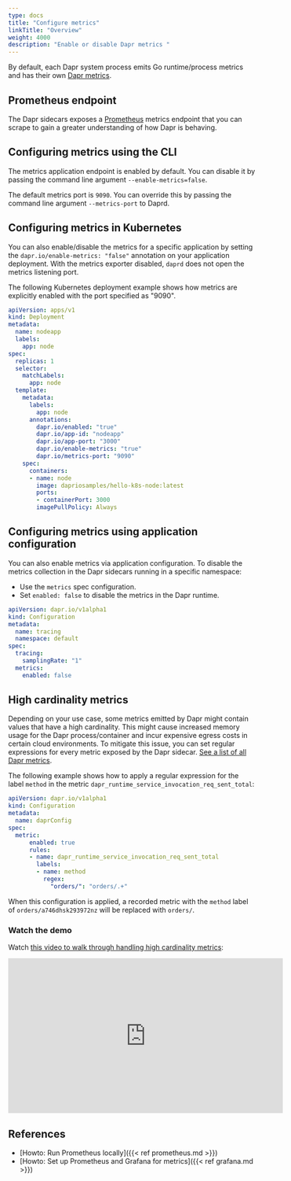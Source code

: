 ```yaml
---
type: docs
title: "Configure metrics"
linkTitle: "Overview"
weight: 4000
description: "Enable or disable Dapr metrics "
---
```


By default, each Dapr system process emits Go runtime/process metrics and has their own [Dapr metrics](https://github.com/dapr/dapr/blob/master/docs/development/dapr-metrics.md).

## Prometheus endpoint
The Dapr sidecars exposes a [Prometheus](https://prometheus.io/) metrics endpoint that you can scrape to gain a greater understanding of how Dapr is behaving.

## Configuring metrics using the CLI

The metrics application endpoint is enabled by default. You can disable it by passing the command line argument `--enable-metrics=false`.

The default metrics port is `9090`. You can override this by passing the command line argument `--metrics-port` to Daprd. 

## Configuring metrics in Kubernetes
You can also enable/disable the metrics for a specific application by setting the `dapr.io/enable-metrics: "false"` annotation on your application deployment. With the metrics exporter disabled, `daprd` does not open the metrics listening port.

The following Kubernetes deployment example shows how metrics are explicitly enabled with the port specified as "9090".

```yaml
apiVersion: apps/v1
kind: Deployment
metadata:
  name: nodeapp
  labels:
    app: node
spec:
  replicas: 1
  selector:
    matchLabels:
      app: node
  template:
    metadata:
      labels:
        app: node
      annotations:
        dapr.io/enabled: "true"
        dapr.io/app-id: "nodeapp"
        dapr.io/app-port: "3000"
        dapr.io/enable-metrics: "true"
        dapr.io/metrics-port: "9090"
    spec:
      containers:
      - name: node
        image: dapriosamples/hello-k8s-node:latest
        ports:
        - containerPort: 3000
        imagePullPolicy: Always
```

## Configuring metrics using application configuration
You can also enable metrics via application configuration. To disable the metrics collection in the Dapr sidecars running in a specific namespace:

- Use the `metrics` spec configuration.
- Set `enabled: false` to disable the metrics in the Dapr runtime.

```yaml
apiVersion: dapr.io/v1alpha1
kind: Configuration
metadata:
  name: tracing
  namespace: default
spec:
  tracing:
    samplingRate: "1"
  metrics:
    enabled: false
```

## High cardinality metrics

Depending on your use case, some metrics emitted by Dapr might contain values that have a high cardinality. This might cause increased memory usage for the Dapr process/container and incur expensive egress costs in certain cloud environments. To mitigate this issue, you can set regular expressions for every metric exposed by the Dapr sidecar. [See a list of all Dapr metrics](https://github.com/dapr/dapr/blob/master/docs/development/dapr-metrics.md).

The following example shows how to apply a regular expression for the label `method` in the metric `dapr_runtime_service_invocation_req_sent_total`:

```yaml
apiVersion: dapr.io/v1alpha1
kind: Configuration
metadata:
  name: daprConfig
spec:
  metric:
      enabled: true
      rules:
      - name: dapr_runtime_service_invocation_req_sent_total
        labels:
        - name: method
          regex:
            "orders/": "orders/.+"
```

When this configuration is applied, a recorded metric with the `method` label of `orders/a746dhsk293972nz` will be replaced with `orders/`.

### Watch the demo

Watch [this video to walk through handling high cardinality metrics](https://youtu.be/pOT8teL6j_k?t=1524):

<iframe width="560" height="315" src="https://www.youtube-nocookie.com/embed/pOT8teL6j_k?start=1524" title="YouTube video player" frameborder="0" allow="accelerometer; autoplay; clipboard-write; encrypted-media; gyroscope; picture-in-picture; web-share" allowfullscreen></iframe>


## References

* [Howto: Run Prometheus locally]({{< ref prometheus.md >}})
* [Howto: Set up Prometheus and Grafana for metrics]({{< ref grafana.md >}})
